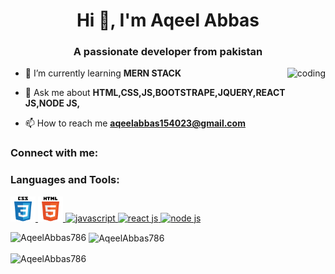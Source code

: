 


<h1 align="center">Hi 👋, I'm Aqeel Abbas</h1>
<h3 align="center">A passionate developer from pakistan</h3>
<img align="right" alt="coding" src="https://encrypted-tbn0.gstatic.com/images?q=tbn:ANd9GcTQtBPQr3QtF9oShmIQzqvbOMguqQnPzBNIsg&usqp=CAU">


- 🌱 I’m currently learning **MERN STACK**

- 💬 Ask me about **HTML,CSS,JS,BOOTSTRAPE,JQUERY,REACT JS,NODE JS,**

- 📫 How to reach me **aqeelabbas154023@gmail.com**

<h3 align="left">Connect with me:</h3>
<p align="left">
</p>
<h3 align="left">Languages and Tools:</h3>
<p align="left"> <a href="https://www.w3schools.com/css/" target="_blank" rel="noreferrer"> 
  <img src="https://raw.githubusercontent.com/devicons/devicon/master/icons/css3/css3-original-wordmark.svg" alt="css3" width="40" height="40"/>
</a> <a href="https://www.w3.org/html/" target="_blank" rel="noreferrer"> 
  <img src="https://raw.githubusercontent.com/devicons/devicon/master/icons/html5/html5-original-wordmark.svg" alt="html5" width="40" height="40"/>
</a> <a href="https://www.w3schools.com/js/default.asp" target="_blank" rel="noreferrer"> 
  <img src="https://static.vecteezy.com/system/resources/previews/027/127/463/original/javascript-logo-javascript-icon-transparent-free-png.png" alt="javascript" width="40" height="40"/> 
</a> <a href="https://www.w3schools.com/react/default.asp" target="_blank" rel="noreferrer">
  <img src="https://cdn.iconscout.com/icon/free/png-256/free-react-logo-icon-download-in-svg-png-gif-file-formats--wordmark-programming-langugae-freebies-pack-logos-icons-1175110.png" alt="react js" width="40" height="40"/> </a>
  </a> <a href="[https://www.node js.com/](https://www.w3schools.com/nodejs/default.asp)" target="_blank" rel="noreferrer">
  <img src="https://static-00.iconduck.com/assets.00/nodejs-icon-2048x1254-fc24w6ld.png" alt="node js" width="40" height="40"/> </a>
  

<p><img align="left" src="https://github-readme-stats.vercel.app/api/top-langs?username=AqeelAbbas786&show_icons=true&locale=en&layout=compact" alt="AqeelAbbas786" /></p>

<p>&nbsp;<img align="center" src="https://github-readme-stats.vercel.app/api?username=AqeelAbbas786&show_icons=true&locale=en" alt="AqeelAbbas786" /></p>

<p><img align="center" src="https://github-readme-streak-stats.herokuapp.com/?user=AqeelAbbas786" alt="AqeelAbbas786" /></p>
